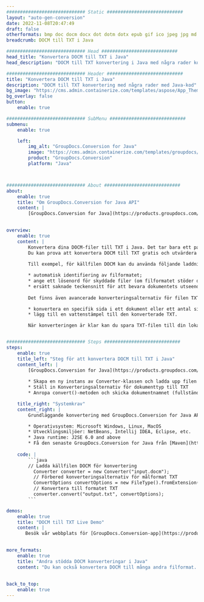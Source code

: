 ```yaml
---
############################# Static ############################
layout: "auto-gen-conversion"
date: 2022-11-08T20:47:49
draft: false
otherformats: bmp doc docm docx dot dotm dotx epub gif ico jpeg jpg md odt ott pdf png psd rtf tex tif tiff txt xps
breadcrumb: DOCM till TXT i Java

############################# Head ############################
head_title: "Konvertera DOCM till TXT i Java"
head_description: "DOCM till TXT konvertering i Java med några rader kod. Konvertera över 160 filformat med hjälp av GroupDocs dokumentkonverterings-API för Java"

############################# Header ############################
title: "Konvertera DOCM till TXT i Java"
description: "DOCM till TXT konvertering med några rader med Java-kod"
bg_image: "https://cms.admin.containerize.com/templates/aspose/App_Themes/V3/images/bg/header1.png"
bg_overlay: false
button:
    enable: true

############################# SubMenu ############################
submenu:
    enable: true

    left:
        img_alt: "GroupDocs.Conversion for Java"
        image: "https://cms.admin.containerize.com/templates/groupdocs/images/product-logos/90x90-noborder/groupdocs-conversion-java.png"
        product: "GroupDocs.Conversion"
        platform: "Java"



############################# About ############################
about:
    enable: true
    title: "Om GroupDocs.Conversion for Java API"
    content: |
        [GroupDocs.Conversion for Java](https://products.groupdocs.com/conversion/java/) är ett avancerat filformatkonverterings-API för konvertering mellan populära bild- och dokumentformat som Microsoft Office, OpenDocument, PDF, HTML, e-post, CAD. och mycket mer med bara några rader kod. Det inbyggda API:t upptäcker automatiskt formaten för originaldokumenten och erbjuder många alternativ för att anpassa de konverterade dokumenten. Tillsammans med funktionen att extrahera information från ett dokument, stöder den också cachelagring av konverteringsresultaten till den lokala disken som standard. Men alla typer av cachelagring kan stödjas genom att implementera lämpliga gränssnitt - Amazon S3, Dropbox, Google Drive, Windows Azure, Reddis eller andra.
    

overview:
    enable: true
    content: |
        Konvertera dina DOCM-filer till TXT i Java. Det tar bara ett par rader med Java-kod på valfri plattform, som Windows, Linux, macOS.
        Du kan prova att konvertera DOCM till TXT gratis och utvärdera kvaliteten på konverteringsresultaten. Tillsammans med enkla filkonverteringsskript kan du prova mer sofistikerade alternativ för att ladda källfilen DOCM och lagra TXT-utdata. 
        
        Till exempel, för källfilen DOCM kan du använda följande laddningsalternativ:

        * automatisk identifiering av filformatet;
        * ange ett lösenord för skyddade filer (om filformatet stöder det);
        * ersätt saknade teckensnitt för att bevara dokumentets utseende.
        
        Det finns även avancerade konverteringsalternativ för filen TXT:

        * konvertera en specifik sida i ett dokument eller ett antal sidor;
        * lägg till en vattenstämpel till den konverterade TXT.

        När konverteringen är klar kan du spara TXT-filen till din lokala filsökväg eller till tredje parts lagring såsom FTP, Amazon S3, Google Drive, Dropbox etc. Observera - för att konvertera DOCM till TXT behöver du inte installera någon ytterligare programvara, såsom MS Office, Open Office, Adobe Acrobat Reader etc.


############################# Steps ############################
steps:
    enable: true
    title_left: "Steg för att konvertera DOCM till TXT i Java"
    content_left: |
        [GroupDocs.Conversion for Java](https://products.groupdocs.com/conversion/java/) låter utvecklare enkelt konvertera DOCM fil till TXT med några rader kod.
        
        * Skapa en ny instans av Converter-klassen och ladda upp filen DOCM med den fullständiga sökvägen
        * Ställ in Konverteringsalternativ för dokumenttyp till TXT
        * Anropa convert()-metoden och skicka dokumentnamnet (fullständig sökväg) och formatet (TXT) som en parameter

    title_right: "Systemkrav"
    content_right: |
        Grundläggande konvertering med GroupDocs.Conversion for Java API kan göras med bara några rader kod. Våra API:er stöds på alla större plattformar och operativsystem. Innan du kör koden nedan, se till att du har följande förutsättningar installerade på ditt system.

        * Operativsystem: Microsoft Windows, Linux, MacOS
        * Utvecklingsmiljöer: NetBeans, Intellij IDEA, Eclipse, etc.
        * Java runtime: J2SE 6.0 and above
        * Få den senaste GroupDocs.Conversion for Java från [Maven](https://repository.groupdocs.com/webapp/#/artifacts/browse/tree/General/repo/com/groupdocs/groupdocs-conversion)
         
    code: |
        ```java    
        // Ladda källfilen DOCM för konvertering
          Converter converter = new Converter("input.docm");
          // Förbered konverteringsalternativ för målformat TXT
          ConvertOptions convertOptions = new FileType().fromExtension("txt").getConvertOptions();
          // Konvertera till formatet TXT
          converter.convert("output.txt", convertOptions);
        ```

demos:
    enable: true
    title: "DOCM till TXT Live Demo"
    content: |
       Besök vår webbplats för [GroupDocs.Conversion-app](https://products.groupdocs.app/conversion/family) och försök konvertera DOCM till TXT nu. Den kostnadsfria demon har följande fördelar
          

more_formats:
    enable: true
    title: "Andra stödda DOCM konverteringar i Java"
    content: "Du kan också konvertera DOCM till många andra filformat. Se listan nedan."
       
       
back_to_top:
    enable: true
---
```

